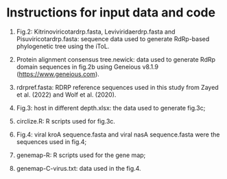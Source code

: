 # Instructions for input data and code

1. Fig.2: Kitrinoviricotardrp.fasta, Leviviridaerdrp.fasta and Pisuviricotardrp.fasta: sequence data used to generate RdRp-based phylogenetic tree using the iToL.

2. Protein alignment consensus tree.newick: data used to generate RdRp domain sequences in fig.2b using Geneious v8.1.9 (https://www.geneious.com).

3. rdrpref.fasta:  RDRP reference sequences used in this study from Zayed et al. (2022) and Wolf et al. (2020).

4. Fig.3: host in different depth.xlsx: the data used to generate fig.3c; 

5. circlize.R: R scripts used for fig.3c.

6. Fig.4: viral kroA sequence.fasta and viral nasA sequence.fasta were the sequences used in fig.4;

7. genemap-R: R scripts used for the gene map;

8. genemap-C-virus.txt: data used in the fig.4.
